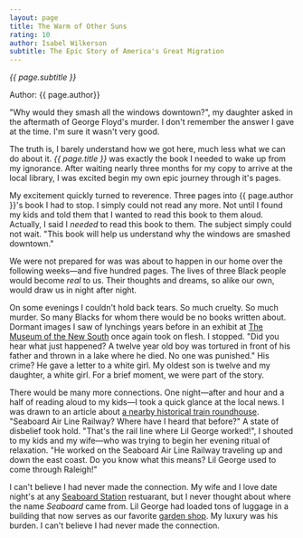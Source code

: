 ```yaml
---
layout: page
title: The Warm of Other Suns
rating: 10
author: Isabel Wilkerson
subtitle: The Epic Story of America's Great Migration
---
```


_{{ page.subtitle }}_

Author: {{ page.author}}

"Why would they smash all the windows downtown?", my daughter asked in the aftermath of George Floyd's murder.  I don't remember the answer I gave at the time.  I'm sure it wasn't very good.

The truth is, I barely understand how we got here, much less what we can do about it.  _{{ page.title }}_ was exactly the book I needed to wake up from my ignorance.  After waiting nearly three months for my copy to arrive at the local library, I was excited begin my own epic journey through it's pages.

My excitement quickly turned to reverence.  Three pages into {{ page.author }}'s book I had to stop.  I simply could not read any more.  Not until I found my kids and told them that I wanted to read this book to them aloud.  Actually, I said I  _needed_ to read this book to them.  The subject simply could not wait. "This book will help us understand why the windows are smashed downtown."

We were not prepared for was was about to happen in our home over the following weeks—and five hundred pages.  The lives of three Black people would become _real_ to us.  Their thoughts and dreams, so alike our own, would draw us in night after night.

On some evenings I couldn't hold back tears.  So much cruelty.  So much murder.  So many Blacks for whom there would be no books written about.  Dormant images I saw of lynchings years before in an exhibit at [The Museum of the New South](https://www.museumofthenewsouth.org/exhibits) once again took on flesh.  I stopped.  "Did you hear what just happened?  A twelve year old boy was tortured in front of his father and thrown in a lake where he died.  No one was punished."  His crime?  He gave a letter to a white girl.  My oldest son is twelve and my daughter, a white girl.  For a brief moment, we were part of the story.

There would be many more connections.  One night—after and hour and a half of reading aloud to my kids—I took a quick glance at the local news.  I was drawn to an article about [a nearby historical train roundhouse](https://www.wral.com/raleighs-lost-train-roundhouse-century-old-footprint-from-steam-era-hidden-in-downtown/19199462/).  "Seaboard Air Line Railway?  Where have I heard that before?"  A state of disbelief took hold.  "That's the rail line where Lil George worked!", I shouted to my kids and my wife—who was trying to begin her evening ritual of relaxation.  "He worked on the Seaboard Air Line Railway traveling up and down the east coast.  Do you know what this means?  Lil George used to come through Raleigh!"

I can't believe I had never made the connection.  My wife and I love date night's at any [Seaboard Station](https://seaboardstationshops.com/) restuarant, but I never thought about where the name _Seaboard_ came from.  Lil George had loaded tons of luggage in a building that now serves as our favorite [garden shop](https://www.logantrd.com/our-history-vision).  My luxury was his burden.  I can't believe I had never made the connection.

<!--
"We grow collards in our backyard just like them", 

As we came to the end of the book an overwhelming sense of sorrow weighed on me much like the hundred pound sack of cotton Ida Mae's husband would carry in the fields.  I was alive during the last years of all three of the main character's.  I knew how the story was going to end and it's more clear than ever that we haven't solved our problems yet.   

We grow collards in our yard.

comes from the fact that I've spent so much of my life in the South.  

For me some of the emotion ... I feel like I know Ida Mae, George and Pershing more than my own parents.

stopped and told my kids to sit nearby and I that was going to read to them a book that mattered.  I wasn't prepared for what was to follow.  Over the next five hundred pages 
-->
